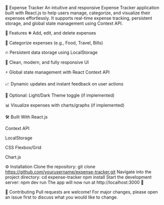 💸 Expense Tracker
An intuitive and responsive Expense Tracker application built with React.js to help users manage, categorize, and visualize their expenses effortlessly.
It supports real-time expense tracking, persistent storage, and global state management using Context API.

🚀 Features
➕ Add, edit, and delete expenses

📂 Categorize expenses (e.g., Food, Travel, Bills)

🔥 Persistent data storage using LocalStorage

🎨 Clean, modern, and fully responsive UI

⚡ Global state management with React Context API

📈 Dynamic updates and instant feedback on user actions

🌙 Optional: Light/Dark Theme toggle (if implemented)

📊 Visualize expenses with charts/graphs (if implemented)

🛠️ Built With
React.js

Context API

LocalStorage

CSS Flexbox/Grid

Chart.js 

⚙️ Installation
Clone the repository:
git clone https://github.com/yourusername/expense-tracker.git
Navigate into the project directory:
cd expense-tracker
npm install
Start the development server:
npm dev run
The app will now run at http://localhost:3000 🚀

🤝 Contributing
Pull requests are welcome!
For major changes, please open an issue first to discuss what you would like to change.

